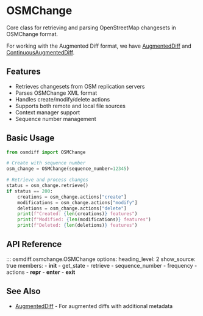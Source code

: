 # OSMChange

Core class for retrieving and parsing OpenStreetMap changesets in OSMChange format.

For working with the Augmented Diff format, we have [AugmentedDiff](augmenteddiff.md) and [ContinuousAugmentedDiff](continuous.md).

## Features

- Retrieves changesets from OSM replication servers
- Parses OSMChange XML format
- Handles create/modify/delete actions
- Supports both remote and local file sources
- Context manager support
- Sequence number management

## Basic Usage

```python
from osmdiff import OSMChange

# Create with sequence number
osm_change = OSMChange(sequence_number=12345)

# Retrieve and process changes
status = osm_change.retrieve()
if status == 200:
    creations = osm_change.actions["create"]
    modifications = osm_change.actions["modify"]
    deletions = osm_change.actions["delete"]
    print(f"Created: {len(creations)} features")
    print(f"Modified: {len(modifications)} features") 
    print(f"Deleted: {len(deletions)} features")
```

## API Reference

::: osmdiff.osmchange.OSMChange
    options:
      heading_level: 2
      show_source: true
      members:
        - __init__
        - get_state
        - retrieve
        - sequence_number
        - frequency
        - actions
        - __repr__
        - __enter__
        - __exit__

## See Also

- [AugmentedDiff](augmenteddiff.md) - For augmented diffs with additional metadata

